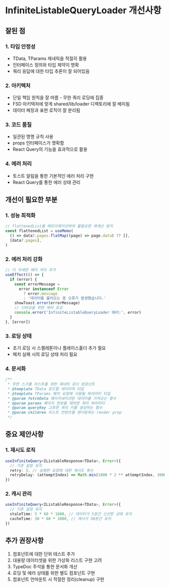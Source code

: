 # InfiniteListableQueryLoader 개선사항

## 잘된 점

### 1. 타입 안정성

- TData, TParams 제네릭을 적절히 활용
- 인터페이스 정의와 타입 제약이 명확
- 쿼리 응답에 대한 타입 추론이 잘 되어있음

### 2. 아키텍처

- 단일 책임 원칙을 잘 따름 - 무한 쿼리 로딩에 집중
- FSD 아키텍처에 맞게 shared/lib/loader 디렉토리에 잘 배치됨
- 데이터 페칭과 표현 로직이 잘 분리됨

### 3. 코드 품질

- 일관된 명명 규칙 사용
- props 인터페이스가 명확함
- React Query의 기능을 효과적으로 활용

### 4. 에러 처리

- 토스트 알림을 통한 기본적인 에러 처리 구현
- React Query를 통한 에러 상태 관리

## 개선이 필요한 부분

### 1. 성능 최적화

```typescript
// flattenedList를 메모이제이션하여 불필요한 재계산 방지
const flattenedList = useMemo(
  () => data?.pages.flatMap((page) => page.data) ?? [],
  [data?.pages],
)
```

### 2. 에러 처리 강화

```typescript
// 더 자세한 에러 처리 추가
useEffect(() => {
  if (error) {
    const errorMessage =
      error instanceof Error
        ? error.message
        : '데이터를 불러오는 중 오류가 발생했습니다.'
    showToast.error(errorMessage)
    // 디버깅을 위한 에러 로깅
    console.error('InfiniteListableQueryLoader 에러:', error)
  }
}, [error])
```

### 3. 로딩 상태

- 초기 로딩 시 스켈레톤이나 플레이스홀더 추가 필요
- 페치 실패 시의 로딩 상태 처리 필요

### 4. 문서화

```typescript
/**
 * 무한 스크롤 리스트를 위한 제네릭 로더 컴포넌트
 * @template TData 로드할 데이터의 타입
 * @template TParams 페치 요청에 사용될 파라미터 타입
 * @param fetchData 페이지네이션된 데이터를 가져오는 함수
 * @param params 페이지 번호를 제외한 쿼리 파라미터
 * @param queryKey 고유한 쿼리 키를 생성하는 함수
 * @param children 리스트 컨텐츠를 렌더링하는 render prop
 */
```

## 중요 제안사항

### 1. 재시도 로직

```typescript
useInfiniteQuery<IListableResponse<TData>, Error>({
  // 기존 설정 유지
  retry: 3, // 실패한 요청에 대한 재시도 횟수
  retryDelay: (attemptIndex) => Math.min(1000 * 2 ** attemptIndex, 30000),
})
```

### 2. 캐시 관리

```typescript
useInfiniteQuery<IListableResponse<TData>, Error>({
  // 기존 설정 유지
  staleTime: 5 * 60 * 1000, // 데이터가 5분간 신선한 상태 유지
  cacheTime: 30 * 60 * 1000, // 캐시가 30분간 유지
})
```

## 추가 권장사항

1. 컴포넌트에 대한 단위 테스트 추가
2. 대용량 데이터셋을 위한 가상화 리스트 구현 고려
3. TypeDoc 주석을 통한 문서화 개선
4. 로딩 및 에러 상태를 위한 별도 컴포넌트 구현
5. 컴포넌트 언마운트 시 적절한 정리(cleanup) 구현
